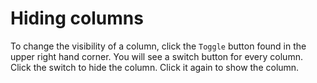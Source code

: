 # Hiding columns

To change the visibility of a column, click the `Toggle` button found in the upper right hand corner. You will see a switch button for every column. Click the switch to hide the column. Click it again to show the column.
